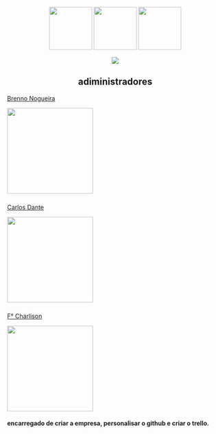 <p align="center" ><img  src = "https://github.com/7oSkaaa/7oSkaaa/blob/main/Images/about_me.gif?raw=true" width = 100px>
 <img  src = "https://github.com/7oSkaaa/7oSkaaa/blob/main/Images/about_me.gif?raw=true" width = 100px>
 <img  src = "https://github.com/7oSkaaa/7oSkaaa/blob/main/Images/about_me.gif?raw=true" width = 100px>
</p>

<p align="center"> <a href="https://github.com/DenverCoder1/readme-typing-svg">
<img src="https://readme-typing-svg.herokuapp.com?font=Time+New+Roman&color=FFFFFF&size=25&center=true&vCenter=true&width=600&height=100&lines=Olá!+somos+da+company+eagles;Sejam+bem+vindos+ao+perfil+da+CyberTec!">
</a>
</p>

##

##
<h2 align = "center">adiministradores</h2>

<a href = "https://github.com/Brenno030">Brenno Nogueira</a>
<div>
 <img height="200" src="https://avatars.githubusercontent.com/u/159565883?v=4"/>
</div>
    <h3></h3>
    
<a href = "https://github.com/DantedSousa">Carlos Dante</a>
<div>
 <img height="200" src=""/>
</div>
    <h3></h3>
    
<a href = "https://github.com/charlisonsantos">F° Charlison</a>
<div>
 <img height="200" src="https://avatars.githubusercontent.com/u/159429882?v=4"/>
</div>
    <h4>encarregado de criar a empresa, personalisar o github e criar o trello.</h4>


